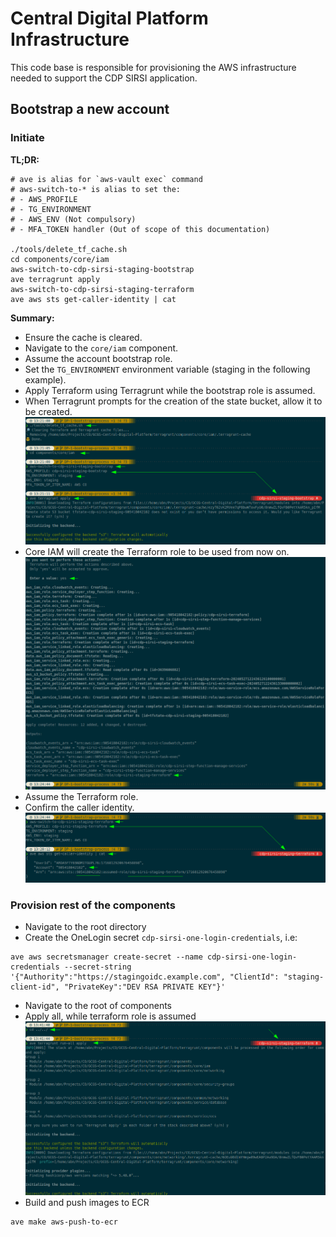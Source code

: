 # Central Digital Platform Infrastructure

This code base is responsible for provisioning the AWS infrastructure needed to support the CDP SIRSI application.


## Bootstrap a new account

### Initiate

**TL;DR:**
```shell
# ave is alias for `aws-vault exec` command
# aws-switch-to-* is alias to set the:
# - AWS_PROFILE
# - TG_ENVIRONMENT
# - AWS_ENV (Not compulsory)
# - MFA_TOKEN handler (Out of scope of this documentation)

./tools/delete_tf_cache.sh
cd components/core/iam
aws-switch-to-cdp-sirsi-staging-bootstrap
ave terragrunt apply
aws-switch-to-cdp-sirsi-staging-terraform
ave aws sts get-caller-identity | cat
```

**Summary:**
- Ensure the cache is cleared.
- Navigate to the `core/iam` component.
- Assume the account bootstrap role.
- Set the `TG_ENVIRONMENT` environment variable (staging in the following example).
- Apply Terraform using Terragrunt while the bootstrap role is assumed.
- When Terragrunt prompts for the creation of the state bucket, allow it to be created.\
   ![bootstrap-start.png](../docs/images/infra/bootstrap-start.png)
- Core IAM will create the Terraform role to be used from now on.\
   ![bootstrap-output-terraform-role.png](../docs/images/infra/bootstrap-output-terraform-role.png)
- Assume the Terraform role.
- Confirm the caller identity.\
   ![bootstrao-confirm-terraform-caller.png](../docs/images/infra/bootstrao-confirm-terraform-caller.png)

### Provision rest of the components
- Navigate to the root directory
- Create the OneLogin secret `cdp-sirsi-one-login-credentials`, i.e:
```shell
ave aws secretsmanager create-secret --name cdp-sirsi-one-login-credentials --secret-string '{"Authority":"https://stagingoidc.example.com", "ClientId": "staging-client-id", "PrivateKey":"DEV RSA PRIVATE KEY"}'
```
- Navigate to the root of components
- Apply all, while terraform role is assumed
![img.png](../docs/images/infra/terragrunt-apply-all.png)
- Build and push images to ECR
```shell
ave make aws-push-to-ecr
```